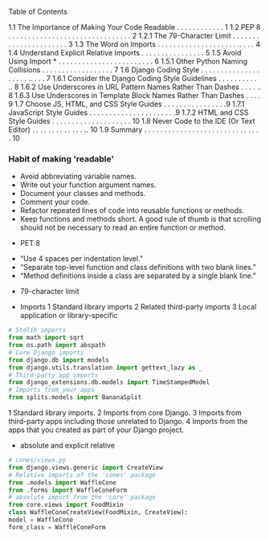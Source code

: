 Table of Contents

1.1 The Importance of Making Your Code Readable . . . . . . . . . .  . . 1
1.2 PEP 8 . . . . . . . . . . . . . . . . . . . . . . . . .  . . . . . . 2
1.2.1 The 79-Character Limit . . . . . . . . . . . . . . . . . . . . . . 3
1.3 The Word on Imports . . . . . . . . . . . . . . . . . . . . .. . . . 4
1.4 Understand Explicit Relative Imports . . . . . . . . . . . . . . . . 5
1.5 Avoid Using Import * . . . . . . . . . . . . . . . . . . . . . . . . 6
1.5.1 Other Python Naming Collisions . . . . . . . . . . . . . . . . . . 7
1.6 Django Coding Style . . . . . . . . . . . . . . . . . . . . .. . . . 7
1.6.1 Consider the Django Coding Style Guidelines . . . . . . . . . . .. 8
1.6.2 Use Underscores in URL Pattern Names Rather Than Dashes . . . . .. 8
1.6.3 Use Underscores in Template Block Names Rather Than Dashes . . . . 9
1.7 Choose JS, HTML, and CSS Style Guides . . . . . . . . . . . . . . . .9
1.7.1 JavaScript Style Guides . . . . . . . . . . . . . . . . . . . . . .9
1.7.2 HTML and CSS Style Guides . . . . . . . . . . . . . . . . . . . . 10
1.8 Never Code to the IDE (Or Text Editor) . . . . . . . . . . . . . .. 10
1.9 Summary . . . . . . . . . . . . . . . . . . . . . . . . . . . . . . 10

### Habit of making 'readable'
- Avoid abbreviating variable names.
- Write out your function argument names.
- Document your classes and methods.
- Comment your code.
- Refactor repeated lines of code into reusable functions or methods.
- Keep functions and methods short. A good rule of thumb is that scrolling should not
be necessary to read an entire function or method.

* PET 8
- “Use 4 spaces per indentation level.”
- “Separate top-level function and class definitions with two blank lines.”
- “Method definitions inside a class are separated by a single blank line.”

* 79-character limit

* Imports
1 Standard library imports
2 Related third-party imports
3 Local application or library-specific 

```python
# Stdlib imports
from math import sqrt
from os.path import abspath
# Core Django imports
from django.db import models
from django.utils.translation import gettext_lazy as _
# Third-party app imports
from django_extensions.db.models import TimeStampedModel
# Imports from your apps
from splits.models import BananaSplit
```

1 Standard library imports.
2 Imports from core Django.
3 Imports from third-party apps including those unrelated to Django.
4 Imports from the apps that you created as part of your Django project.

* absolute and explicit relative

```python
# cones/views.py
from django.views.generic import CreateView
# Relative imports of the 'cones' package
from .models import WaffleCone
from .forms import WaffleConeForm
# absolute import from the 'core' package
from core.views import FoodMixin
class WaffleConeCreateView(FoodMixin, CreateView):
model = WaffleCone
form_class = WaffleConeForm
```


